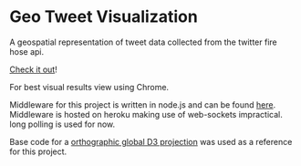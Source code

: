 Geo Tweet Visualization
======================

A geospatial representation of tweet data collected from the twitter fire hose api.

[Check it out](www.google.com)!

For best visual results view using Chrome.

Middleware for this project is written in node.js and can be found [here](https://github.com/dwaltz/geo-tweet-visual-middleware).
Middleware is hosted on heroku making use of web-sockets impractical. long polling is used for now.

Base code for a [orthographic global D3 projection](https://github.com/mbostock/d3/wiki/Geo-Projections) was used as a reference for this project.

